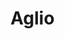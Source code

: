 # Aglio

<include repo_url="https://github.com/foliant-docs/foliantcontrib.aglio.git" path="README.md" sethead="2" nohead="true"></include>
